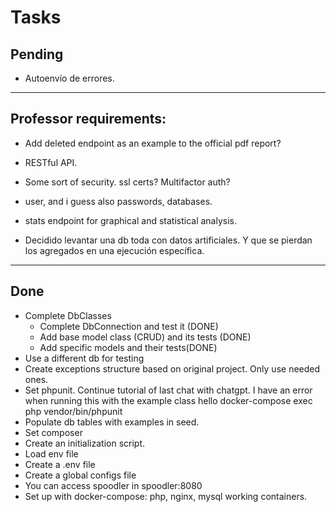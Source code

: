 # Tasks

## Pending

- Autoenvío de errores.

---

## Professor requirements:

- Add deleted endpoint as an example to the official pdf report?
- RESTful API.
- Some sort of security. ssl certs? Multifactor auth?
- user, and i guess also passwords, databases.
- stats endpoint for graphical and statistical analysis.

- Decidido levantar una db toda con datos artificiales. Y que se pierdan los agregados en una ejecución específica.

---

## Done

- Complete DbClasses
  - Complete DbConnection and test it (DONE)
  - Add base model class (CRUD) and its tests (DONE)
  - Add specific models and their tests(DONE)
- Use a different db for testing
- Create exceptions structure based on original project. Only use needed ones.
- Set phpunit. Continue tutorial of last chat with chatgpt. I have an error when running this with the example class hello
  docker-compose exec php vendor/bin/phpunit
- Populate db tables with examples in seed.
- Set composer
- Create an initialization script.
- Load env file
- Create a .env file
- Create a global configs file
- You can access spoodler in spoodler:8080
- Set up with docker-compose: php, nginx, mysql working containers.
